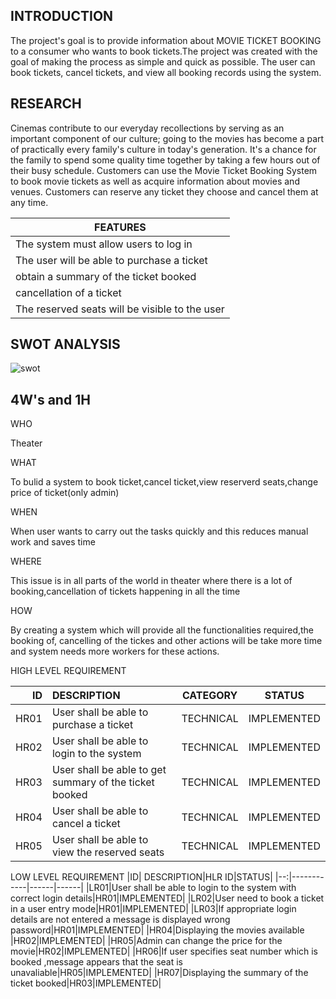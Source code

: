 ## INTRODUCTION

The project's goal is to provide information about MOVIE TICKET BOOKING to a consumer who wants to book tickets.The project was created with the goal of making the process as simple and quick as possible.
The user can book tickets, cancel tickets, and view all booking records using the system.

## RESEARCH

Cinemas contribute to our everyday recollections by serving as an important component of our culture; going to the movies has become a part of practically every family's culture in today's generation. 
It's a chance for the family to spend some quality time together by taking a few hours out of their busy schedule. 
Customers can use the Movie Ticket Booking System to book movie tickets as well as acquire information about movies and venues. 
Customers can reserve any ticket they choose and cancel them at any time.

|FEATURES|
|--------|
|The system must allow users to log in|
|The user will be able to purchase a ticket|
|obtain a summary of the ticket booked|
|cancellation of a ticket|
|The reserved seats will be visible to the user|

## SWOT ANALYSIS
![swot](https://user-images.githubusercontent.com/46954351/153700911-87a8cffd-a771-4eb7-98a1-1a6f106463b6.PNG)








## 4W's    and   1H

WHO

Theater

WHAT

To bulid a system to book ticket,cancel ticket,view reserverd seats,change price of ticket(only admin)

WHEN

When user wants to carry out the tasks quickly and this reduces manual work and saves time

WHERE

This issue is in all parts of the world in theater where there is a lot of booking,cancellation of tickets happening in all the time

HOW

By creating a system which will provide all the functionalities required,the booking of, cancelling of the tickes and other actions will be take more time and system needs more workers for these actions.
 

HIGH LEVEL REQUIREMENT

|ID| DESCRIPTION|CATEGORY|STATUS|
|-:|:-----------|--------|------|
|HR01|User shall be able to purchase a ticket|TECHNICAL|IMPLEMENTED|
|HR02|User shall be able to login to the system|TECHNICAL|IMPLEMENTED|
|HR03|User shall be able to get summary of the ticket booked|TECHNICAL|IMPLEMENTED|
|HR04|User shall be able to cancel a ticket|TECHNICAL|IMPLEMENTED|
|HR05|User shall be able to view the reserved seats|TECHNICAL|IMPLEMENTED|


LOW LEVEL REQUIREMENT
|ID| DESCRIPTION|HLR ID|STATUS|
|--:|------------|------|------|
|LR01|User shall be able to login to the system with correct login details|HR01|IMPLEMENTED|
|LR02|User need to book a ticket in a user entry mode|HR01|IMPLEMENTED|
|LR03|If appropriate login details are not entered a message is displayed wrong password|HR01|IMPLEMENTED|
|HR04|Displaying the movies available	|HR02|IMPLEMENTED|
|HR05|Admin can change the price for the movie|HR02|IMPLEMENTED|
|HR06|If user specifies seat number which is booked ,message appears that the seat is unavaliable|HR05|IMPLEMENTED|
|HR07|Displaying the summary of the ticket booked|HR03|IMPLEMENTED|





